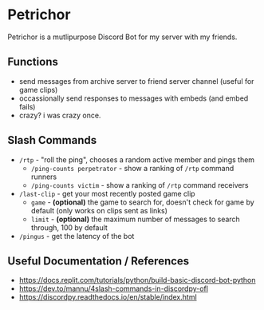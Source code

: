 # Petrichor

Petrichor is a mutlipurpose Discord Bot for my server with my friends.

## Functions
* send messages from archive server to friend server channel (useful for game clips)
* occassionally send responses to messages with embeds (and embed fails)
* crazy? i was crazy once.

## Slash Commands
* `/rtp` - "roll the ping", chooses a random active member and pings them
    * `/ping-counts perpetrator` - show a ranking of `/rtp` command runners
    * `/ping-counts victim` - show a ranking of `/rtp` command receivers
* `/last-clip` - get your most recently posted game clip
    * `game` - **(optional)** the game to search for, doesn't check for game by default (only works on clips sent as links)
    * `limit` - **(optional)** the maximum number of messages to search through, 100 by default
* `/pingus` - get the latency of the bot

## Useful Documentation / References
* https://docs.replit.com/tutorials/python/build-basic-discord-bot-python
* https://dev.to/mannu/4slash-commands-in-discordpy-ofl 
* https://discordpy.readthedocs.io/en/stable/index.html